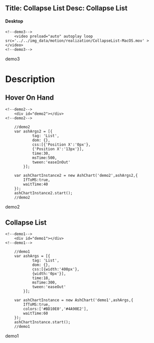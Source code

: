 Title: Collapse List
Desc: Collapse List
---

#### Desktop

```
<!--demo3-->
	<video preload="auto" autoplay loop src='../../img_data/motion/realization/CollapseList-MacOS.mov' ></video>
<!--demo3-->
```

demo3

# Description

## Hover On Hand


```
<!--demo2-->
	<div id="demo2"></div>
<!--demo2-->
```

```
	//demo2
	var ashArgs2 = [{
			tag: 'List',
		    dom: {},
		    css:[{'Position X':'0px'},
		    {'Position X':'13px'}],
		    time:30,
		    msTime:500,
		    tween:'easeInOut'
		}];

	var ashChartInstance2 = new AshChart('demo2',ashArgs2,{
		IfToMS:true,
		waitTime:40
	});
	ashChartInstance2.start();
	//demo2
```

demo2


## Collapse List


```
<!--demo1-->
	<div id="demo1"></div>
<!--demo1-->
```

```
	//demo1
	var ashArgs = [{
			tag: 'List',
		    dom: {},
		    css:[{width:'400px'},
		    {width:'0px'}],
		    time:18,
		    msTime:300,
		    tween:'easeOut'
		}];

	var ashChartInstance = new AshChart('demo1',ashArgs,{
		IfToMS:true,
		colors:['#BD10E0','#4A90E2'],
		waitTime:60
	});
	ashChartInstance.start();
	//demo1
```

demo1